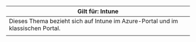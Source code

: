 |                              Gilt für: Intune                               |
|-------------------------------------------------------------------------------|
| Dieses Thema bezieht sich auf Intune im Azure-Portal und im klassischen Portal. |
|                                                                               |

